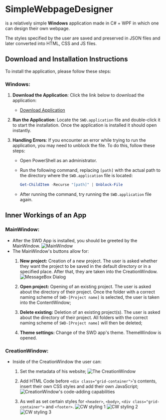 # SimpleWebpageDesigner
is a relatively simple **Windows** application made in C# + WPF in which one can design their own webpage. 

The styles specified by the user are saved and preserved in JSON files and later converted into HTML, CSS and JS files.

## Download and Installation Instructions
To install the application, please follow these steps:

### Windows:
1. **Download the Application**: Click the link below to download the application:
   - [Download Application](https://github.com/RC-GitHub/SimpleWebpageDesigner/releases)

2. **Run the Application**: Locate the `SWD.application` file and double-click it to start the installation. Once the application is installed it should open instantly.

3. **Handling Errors**: If you encounter an error while trying to run the application, you may need to unblock the file. To do this, follow these steps:

   - Open PowerShell as an administrator.
   - Run the following command, replacing `[path]` with the actual path to the directory where the `SWD.application` file is located:

     ```powershell
     Get-ChildItem -Recurse "[path]" | Unblock-File
     ```

   - After running the command, try running the `SWD.application` file again.

## Inner Workings of an App
### MainWindow:
* After the SWD App is installed, you should be greeted by the MainWindow.
![MainWindow](https://github.com/user-attachments/assets/32d3d2df-ce9d-4729-b24d-ddc4e985808c)
* The MainWindow's buttons allow for:
   1.  **New project:** Creation of a new project. The user is asked whether they want the project to be saved in the default directory or in a specified place. After that, they are taken into the CreationWindow.
       ![MessageBox Dialog](https://github.com/user-attachments/assets/f81d1538-7597-4bfb-8544-dbce16be67b8)
   
   2.  **Open project:** Opening of an existing project. The user is asked about the directory of their project. Once the folder with a correct naming scheme of `SWD-[Project name]` is selected, the user is taken into the ContentWindow;
   
   3.  **Delete existing:** Deletion of an existing project(s). The user is asked about the directory of their project. All folders with the correct naming scheme of `SWD-[Project name]` will then be deleted;
   
   4.  **Theme settings:** Change of the SWD app's theme. ThemeWindow is opened.


### CreationWindow:
* Inside of the CreationWindow the user can: 

   1. Set the metadata of his website; ![The CreationWindow](https://github.com/user-attachments/assets/d2ff1634-f8db-44a2-b473-a2f1d3510ad2)

   2. Add HTML Code before `<div class="grid-container">`'s contents, insert their own CSS styles and add their own JavaScript; ![CreationWindow's code-adding capabilities](https://github.com/user-attachments/assets/22088062-0c64-4dfb-9e99-e2258057e4d5)

   3. As well as set certain styles for `<header>`, `<body>`, `<div class="grid-container">` and `<footer>`. ![CW styling 1](https://github.com/user-attachments/assets/e8a11e09-1ada-4a62-a938-0bd50edb4a7a) ![CW styling 2](https://github.com/user-attachments/assets/4cce73ab-a791-4d4a-9d3a-56f334e2afaf) ![CW styling 3](https://github.com/user-attachments/assets/9bcde89c-d677-41ab-b1ce-c32d19796bac)




